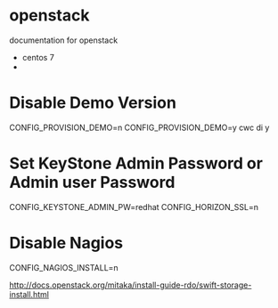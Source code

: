 # openstack
documentation for openstack 
-  centos 7
-  

# Disable Demo Version
CONFIG_PROVISION_DEMO=n
CONFIG_PROVISION_DEMO=y   cwc di y

# Set KeyStone Admin Password or Admin user Password
CONFIG_KEYSTONE_ADMIN_PW=redhat
CONFIG_HORIZON_SSL=n

# Disable Nagios
CONFIG_NAGIOS_INSTALL=n


http://docs.openstack.org/mitaka/install-guide-rdo/swift-storage-install.html
